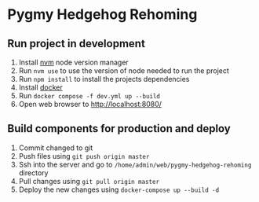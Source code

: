 # Pygmy Hedgehog Rehoming

## Run project in development

1. Install [nvm](https://github.com/nvm-sh/nvm) node version manager
2. Run `nvm use` to use the version of node needed to run the project
3. Run `npm install` to install the projects dependencies
4. Install [docker](https://www.docker.com/)
5. Run `docker compose -f dev.yml up --build`
6. Open web browser to [http://localhost:8080/](http://localhost:8080/)

## Build components for production and deploy

1. Commit changed to git
2. Push files using `git push origin master`
3. Ssh into the server and go to `/home/admin/web/pygmy-hedgehog-rehoming` directory
4. Pull changes using `git pull origin master`
5. Deploy the new changes using `docker-compose up --build -d`
